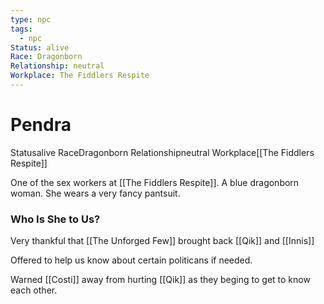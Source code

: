 ```yaml
---
type: npc
tags:
  - npc
Status: alive
Race: Dragonborn
Relationship: neutral
Workplace: The Fiddlers Respite
---
```


# Pendra
<span class="dataview inline-field"><span class="inline-field-key">Status</span><span class="inline-field-value">alive</span></span>
<span class="dataview inline-field"><span class="inline-field-key">Race</span><span class="inline-field-value">Dragonborn</span></span>
<span class="dataview inline-field"><span class="inline-field-key">Relationship</span><span class="inline-field-value">neutral</span></span>
<span class="dataview inline-field"><span class="inline-field-key">Workplace</span><span class="inline-field-value">[[The Fiddlers Respite]]</span></span>

One of the sex workers at [[The Fiddlers Respite]]. A blue dragonborn woman. She wears a very fancy pantsuit. 

### Who Is She to Us?
Very thankful that [[The Unforged Few]] brought back [[Qik]] and [[Innis]]

Offered to help us know about certain politicans if needed.

Warned [[Costi]] away from hurting [[Qik]] as they beging to get to know each other. 